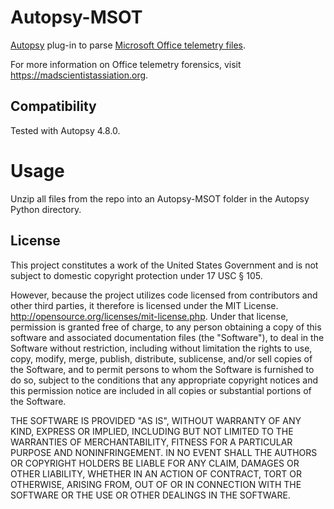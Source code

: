 # Autopsy-MSOT

[Autopsy](https://www.sleuthkit.org/autopsy/) plug-in to parse [Microsoft Office telemetry files](https://github.com/MadScientistAssociation/libmsot).

For more information on Office telemetry forensics, visit https://madscientistassiation.org.

## Compatibility
Tested with Autopsy 4.8.0.

# Usage
Unzip all files from the repo into an Autopsy-MSOT folder in the Autopsy Python directory.

## License

This project constitutes a work of the United States Government and is not subject to domestic copyright protection under 17 USC § 105.

However, because the project utilizes code licensed from contributors and other third parties, it therefore is licensed under the MIT License. http://opensource.org/licenses/mit-license.php. Under that license, permission is granted free of charge, to any person obtaining a copy of this software and associated documentation files (the "Software"), to deal in the Software without restriction, including without limitation the rights to use, copy, modify, merge, publish, distribute, sublicense, and/or sell copies of the Software, and to permit persons to whom the Software is furnished to do so, subject to the conditions that any appropriate copyright notices and this permission notice are included in all copies or substantial portions of the Software.

THE SOFTWARE IS PROVIDED "AS IS", WITHOUT WARRANTY OF ANY KIND, EXPRESS OR IMPLIED, INCLUDING BUT NOT LIMITED TO THE WARRANTIES OF MERCHANTABILITY, FITNESS FOR A PARTICULAR PURPOSE AND NONINFRINGEMENT. IN NO EVENT SHALL THE AUTHORS OR COPYRIGHT HOLDERS BE LIABLE FOR ANY CLAIM, DAMAGES OR OTHER LIABILITY, WHETHER IN AN ACTION OF CONTRACT, TORT OR OTHERWISE, ARISING FROM, OUT OF OR IN CONNECTION WITH THE SOFTWARE OR THE USE OR OTHER DEALINGS IN THE SOFTWARE.
